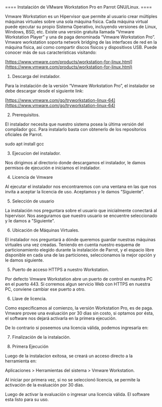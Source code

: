  ==== Instalación de VMware Workstation Pro en Parrot GNU/Linux. ====


Vmware Workstation es un Hipervisor que permite al usuario crear múltiples máquinas virtuales sobre una sola máquina fisica.  Cada máquina virtual puede ejecutar su propio Sistema Operativo, incluyendo versiones de Linux, Windows, BSD, etc. Existe una versión gratuita llamada “Vmware Workstation Player” y una de paga denominada “Vmware Workstation Pro”.
Vmware workstation soporta network bridging de las interfaces de red en la máquina física, así como compartir discos físicos y dispositivos USB. 
Puede conocer más de sus características visitando:

[https://www.vmware.com/products/workstation-for-linux.html](https://www.vmware.com/products/workstation-for-linux.html)

1.	Descarga del instalador. 

Para la instalación de la versión “Vmware Workstation Pro”, el instalador se debe descargar desde el siguiente link:

[https://www.vmware.com/go/tryworkstation-linux-64](https://www.vmware.com/go/tryworkstation-linux-64)

2.	Prerequisitos.

El instalador necesita que nuestro sistema posea la última versión del compilador gcc. Para instalarlo basta con obtenerlo de los repositorios oficiales de Parrot. 

sudo apt install gcc

3.	Ejecucion del instalador.

Nos dirigimos al directorio donde descargamos el instalador, le damos permisos de ejecución e iniciamos el instalador. 



4.	Licencia de Vmware

Al ejecutar el instalador nos encontraremos con una ventana en las que nos invita a aceptar la licencia de uso.  Aceptamos y le damos "Siguiente".



5.	Selección de usuario

La instalación nos preguntara sobre el usuario que inicialmente conectará al hipervisor. Nos aseguramos  que nuestro usuario se encuentre seleccionado y le damos a "Siguiente".


6.	Ubicación de Máquinas Virtuales.

El instalador nos preguntará a dónde queremos guardar nuestras máquinas virtuales una vez creadas. Teniendo en cuenta nuestro esquema de particionamiento elegido durante la instalación de Parrot, y el espacio libre disponible en cada una de las particiones, seleccionamos la mejor opción y  le damos siguiente.



5.	Puerto de acceso HTTPS a nuestro Workstation.

Por defecto Vmware Workstation abre un puerto de control en nuestra PC en el puerto 443. Si corremos algun servicio Web con HTTPS en nuestra PC, conviene cambiar ese puerto a otro. 



6.	Llave de licencia.

Como especificamos al comienzo, la versión Workstation Pro, es de paga. Vmware provee una evaluación por 30 dias sin costo, si optamos por ésta, el software nos dejará activarla en la primera ejecución. 

De lo contrario si poseemos una licencia válida, podemos ingresarla en:


7.	Finalización de la instalación.


8.	Primera Ejecución

Luego de la instalacion exitosa, se creará un acceso directo a la herramienta en:

Aplicaciones > Herramientas del sistema > Vmware Workstation. 

Al iniciar por primera vez, si no se seleccionó licencia, se permite la activación de la evaluación por 30 días. 



Luego de activar la evaluación o ingresar una licencia válida. El software esta listo para su uso. 

